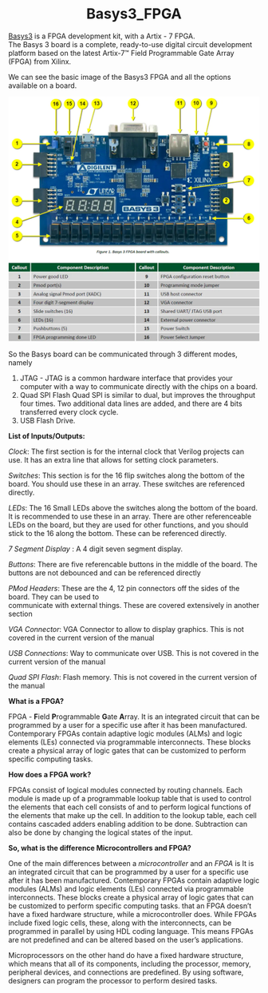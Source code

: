 # <h1 align="center">Basys3_FPGA
[Basys3](https://reference.digilentinc.com/programmable-logic/basys-3/start) is a FPGA development kit, with a Artix - 7 FPGA.
<br>The Basys 3 board is a complete, ready-to-use digital circuit development platform based on the latest Artix-7™ Field Programmable Gate Array (FPGA) from Xilinx.

  We can see the basic image of the Basys3 FPGA and all the options available on a board.
  
  ![FPGA](https://github.com/bharath19-gs/Basys3_FPGA/blob/04320b8a0a0f3c867e479ae638198d5f4c51c906/Images/basys3.jpg)
  
  So the Basys board can be communicated through 3 different modes, namely
  
  1.  JTAG - JTAG is a common hardware interface that provides your computer with a way to communicate directly with the chips on a board.
  2.  Quad SPI Flash Quad SPI is similar to dual, but improves the throughput four times. Two additional data lines are added, and there are 4 bits transferred every clock cycle.
  3.  USB Flash Drive.
  
  **List of Inputs/Outputs:**
  
  _Clock_: The first section is for the internal clock that Verilog projects can use. It has an extra line that allows for
  setting clock parameters.
  
  _Switches_: This section is for the 16 flip switches along the bottom of the board. You should use these in an
  array. These switches are referenced directly.
  
  _LEDs_: The 16 Small LEDs above the switches along the bottom of the board. It is recommended to use these in
  an array. There are other referenceable LEDs on the board, but they are used for other functions, and you should
  stick to the 16 along the bottom. These can be referenced directly.
  
  _7 Segment Display_ : A 4 digit seven segment display.
  
  _Buttons_: There are five referencable buttons in the middle of the board. The buttons are not debounced and can
  be referenced directly
  
  _PMod Headers_: These are the 4, 12 pin connectors off the sides of the board. They can be used to\
  communicate with external things. These are covered extensively in another section
  
  _VGA Connector_: VGA Connector to allow to display graphics. This is not covered in the current version of the
  manual
  
  _USB Connections_: Way to communicate over USB. This is not covered in the current version of the manual
  
  _Quad SPI Flash_: Flash memory. This is not covered in the current version of the manual
  
  **What is a FPGA?**
  
  FPGA - **F**ield **P**rogrammable **G**ate **A**rray. 
   It is an integrated circuit that can be programmed by a user for a specific use after it has been manufactured. Contemporary FPGAs contain adaptive logic modules (ALMs) and logic elements (LEs) connected via programmable interconnects. These blocks create a physical array of logic gates that can be customized to perform specific computing tasks. 
  
  **How does a FPGA work?**
  
  FPGAs consist of logical modules connected by routing channels. Each module is made up of a programmable lookup table that is used to control the elements that each cell consists of and to perform logical functions of the elements that make up the cell. In addition to the lookup table, each cell contains cascaded adders enabling addition to be done. Subtraction can also be done by changing the logical states of the input. 
  
  **So, what is the difference Microcontrollers and FPGA?**
  
  One of the main differences between a _microcontroller_ and an _FPGA_ is  It is an integrated circuit that can be programmed by a user for a specific use after it has been manufactured. Contemporary FPGAs contain adaptive logic modules (ALMs) and logic elements (LEs) connected via programmable interconnects. These blocks create a physical array of logic gates that can be customized to perform specific computing tasks. that an FPGA doesn’t have a fixed hardware structure, while a microcontroller does. While FPGAs include   fixed logic cells, these, along with the interconnects, can be programmed in parallel by using HDL coding language. This means FPGAs are not predefined and can be altered         based on the user’s applications.
  
  Microprocessors on the other hand do have a fixed hardware structure, which means that all of its components, including the processor, memory, peripheral devices, and
  connections are predefined. By using software, designers can program the processor to perform desired tasks.
  

  
  
